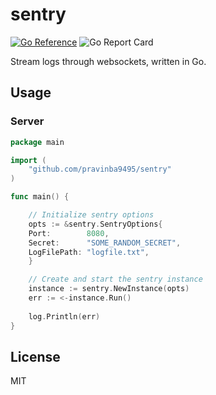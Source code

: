 # sentry
[![Go Reference](https://pkg.go.dev/badge/github.com/pravinba9495/sentry.svg)](https://pkg.go.dev/github.com/pravinba9495/sentry) ![Go Report Card](https://goreportcard.com/badge/github.com/pravinba9495/sentry)

Stream logs through websockets, written in Go.

## Usage
### Server
```go
package main

import (
    "github.com/pravinba9495/sentry"
)

func main() {

    // Initialize sentry options 
    opts := &sentry.SentryOptions{
	Port:        8080,
	Secret:      "SOME_RANDOM_SECRET",
	LogFilePath: "logfile.txt",
    }

    // Create and start the sentry instance
    instance := sentry.NewInstance(opts)
    err := <-instance.Run()
    
    log.Println(err)
}
```

## License
MIT

